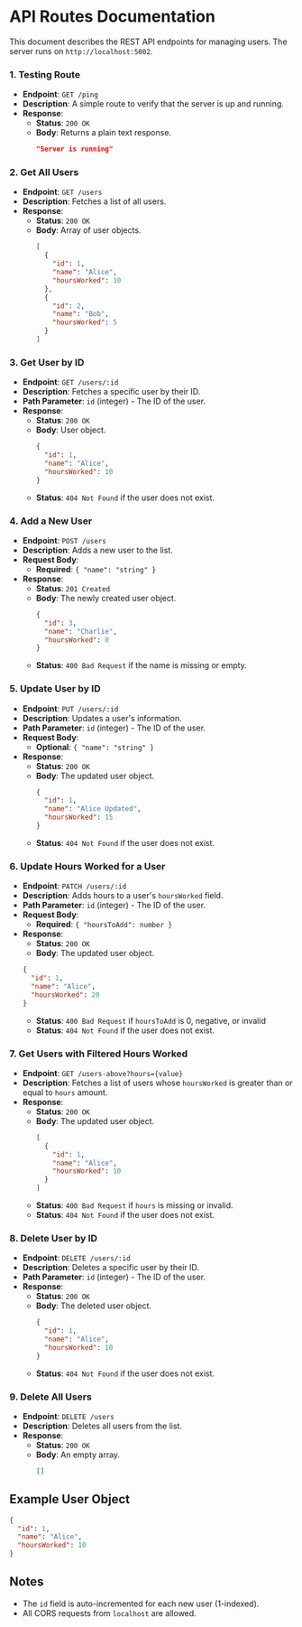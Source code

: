 
# API Routes Documentation

This document describes the REST API endpoints for managing users. The server runs on `http://localhost:5002`.

### 1. Testing Route
- **Endpoint**: `GET /ping`
- **Description**: A simple route to verify that the server is up and running.
- **Response**:
  - **Status**: `200 OK`
  - **Body**: Returns a plain text response.
    ```json
    "Server is running"
    ```

### 2. Get All Users
- **Endpoint**: `GET /users`
- **Description**: Fetches a list of all users.
- **Response**:
  - **Status**: `200 OK`
  - **Body**: Array of user objects.
    ```json
    [
      {
        "id": 1,
        "name": "Alice",
        "hoursWorked": 10
      },
      {
        "id": 2,
        "name": "Bob",
        "hoursWorked": 5
      }
    ]
    ```

### 3. Get User by ID
- **Endpoint**: `GET /users/:id`
- **Description**: Fetches a specific user by their ID.
- **Path Parameter**: `id` (integer) - The ID of the user.
- **Response**:
  - **Status**: `200 OK`
  - **Body**: User object.
    ```json
    {
      "id": 1,
      "name": "Alice",
      "hoursWorked": 10
    }
    ```
  - **Status**: `404 Not Found` if the user does not exist.

### 4. Add a New User
- **Endpoint**: `POST /users`
- **Description**: Adds a new user to the list.
- **Request Body**:
  - **Required**: `{ "name": "string" }`
- **Response**:
  - **Status**: `201 Created`
  - **Body**: The newly created user object.
    ```json
    {
      "id": 3,
      "name": "Charlie",
      "hoursWorked": 0
    }
    ```
  - **Status**: `400 Bad Request` if the name is missing or empty.

### 5. Update User by ID
- **Endpoint**: `PUT /users/:id`
- **Description**: Updates a user's information. 
- **Path Parameter**: `id` (integer) - The ID of the user.
- **Request Body**:
  - **Optional**: `{ "name": "string" }`
- **Response**:
  - **Status**: `200 OK`
  - **Body**: The updated user object.
    ```json
    {
      "id": 1,
      "name": "Alice Updated",
      "hoursWorked": 15
    }
    ```
  - **Status**: `404 Not Found` if the user does not exist.

### 6. Update Hours Worked for a User
- **Endpoint**: `PATCH /users/:id`
- **Description**: Adds hours to a user's `hoursWorked` field.
- **Path Parameter**: `id` (integer) - The ID of the user.
- **Request Body**:
  - **Required**: `{ "hoursToAdd": number }`
- **Response**:
  - **Status**: `200 OK`
  - **Body**: The updated user object.
  ```json
  {
    "id": 1,
    "name": "Alice",
    "hoursWorked": 20
  }
  ```
  - **Status**: `400 Bad Request` if `hoursToAdd` is 0, negative, or invalid
  - **Status**: `404 Not Found` if the user does not exist.

### 7. Get Users with Filtered Hours Worked
- **Endpoint**: `GET /users-above?hours={value}`
- **Description**: Fetches a list of users whose `hoursWorked` is greater than or equal to `hours` amount.
- **Response**:
  - **Status**: `200 OK`
  - **Body**: The updated user object.
    ```json
    [
      {
        "id": 1,
        "name": "Alice",
        "hoursWorked": 10
      }
    ]
    ```
  - **Status**: `400 Bad Request` if `hours` is missing or invalid.
  - **Status**: `404 Not Found` if the user does not exist.

### 8. Delete User by ID
- **Endpoint**: `DELETE /users/:id`
- **Description**: Deletes a specific user by their ID.
- **Path Parameter**: `id` (integer) - The ID of the user.
- **Response**:
  - **Status**: `200 OK`
  - **Body**: The deleted user object.
    ```json
    {
      "id": 1,
      "name": "Alice",
      "hoursWorked": 10
    }
    ```
  - **Status**: `404 Not Found` if the user does not exist.

### 9. Delete All Users
- **Endpoint**: `DELETE /users`
- **Description**: Deletes all users from the list.
- **Response**:
  - **Status**: `200 OK`
  - **Body**: An empty array.
    ```json
    []
    ```

## Example User Object
```json
{
  "id": 1,
  "name": "Alice",
  "hoursWorked": 10
}
```

## Notes
- The `id` field is auto-incremented for each new user (1-indexed).
- All CORS requests from `localhost` are allowed.
